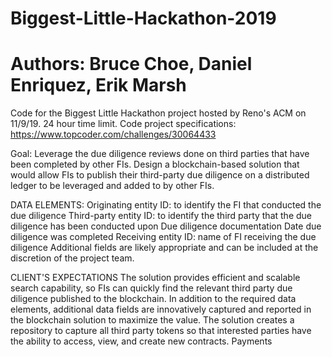 # Biggest-Little-Hackathon-2019
# Authors: Bruce Choe, Daniel Enriquez, Erik Marsh

Code for the Biggest Little Hackathon project hosted by Reno's ACM on 11/9/19. 24 hour time limit. 
Code project specifications: https://www.topcoder.com/challenges/30064433

Goal: Leverage the due diligence reviews done on third parties that have been completed by other FIs. Design a blockchain-based solution that would allow FIs to publish their third-party due diligence on a distributed ledger to be leveraged and added to by other FIs.

DATA ELEMENTS:
Originating entity ID: to identify the FI that conducted the due diligence
Third-party entity ID: to identify the third party that the due diligence has been conducted upon
Due diligence documentation
Date due diligence was completed
Receiving entity ID: name of FI receiving the due diligence
Additional fields are likely appropriate and can be included at the discretion of the project team.

CLIENT'S EXPECTATIONS
The solution provides efficient and scalable search capability, so FIs can quickly find the relevant third party due diligence published to the blockchain.
In addition to the required data elements, additional data fields are innovatively captured and reported in the blockchain solution to maximize the value.
The solution creates a repository to capture all third party tokens so that interested parties have the ability to access, view, and create new contracts.
Payments 
